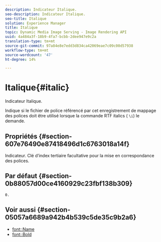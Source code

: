```yaml
---
description: Indicateur Italique.
seo-description: Indicateur Italique.
seo-title: Italique
solution: Experience Manager
title: Italique
topic: Dynamic Media Image Serving - Image Rendering API
uuid: 4a484a3f-18b9-4fa7-bcbb-2dee947e9c2a
translation-type: tm+mt
source-git-commit: 97a84e8e7edd3d834ca42069eae7c09c00d57938
workflow-type: tm+mt
source-wordcount: '47'
ht-degree: 14%

---
```



# Italique{#italic}

Indicateur Italique.

Indique si le fichier de police référencé par cet enregistrement de mappage des polices doit être utilisé lorsque la commande RTF italics ( `\i`) le demande.

## Propriétés {#section-607e76490e87418496d1c6763018a14f}

Indicateur. Clé d’index tertiaire facultative pour la mise en correspondance des polices.

## Par défaut {#section-0b88057d00ce4160929c23fbf138b309}

`0.`

## Voir aussi {#section-05057a6689a942b4b539c5de35c9b2a6}

* [font::Name](r-name-font.md#reference_C55889877DC54AABB60734DCDE86EE76)
* [font::Bold](../../../../../is-api/image-catalog/image-serving-api-ref/c-image-catalog-reference/c-font-map-reference/r-bold-font.md#reference-f7b017ef67574a29abfc3954ab64159c)
